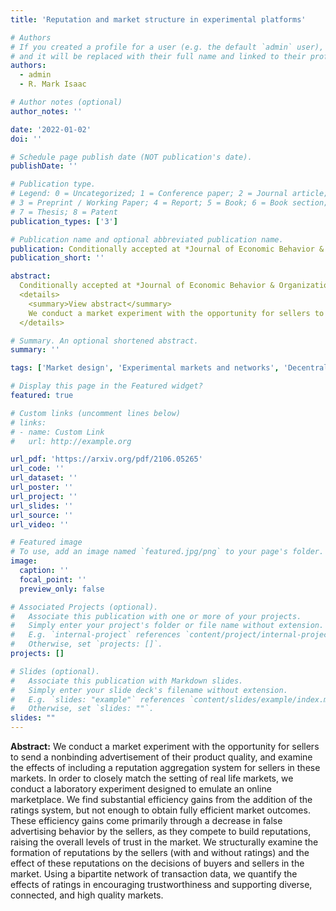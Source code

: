 ```yaml
---
title: 'Reputation and market structure in experimental platforms'

# Authors
# If you created a profile for a user (e.g. the default `admin` user), write the username (folder name) here
# and it will be replaced with their full name and linked to their profile.
authors:
  - admin
  - R. Mark Isaac

# Author notes (optional)
author_notes: ''

date: '2022-01-02'
doi: ''

# Schedule page publish date (NOT publication's date).
publishDate: ''

# Publication type.
# Legend: 0 = Uncategorized; 1 = Conference paper; 2 = Journal article;
# 3 = Preprint / Working Paper; 4 = Report; 5 = Book; 6 = Book section;
# 7 = Thesis; 8 = Patent
publication_types: ['3']

# Publication name and optional abbreviated publication name.
publication: Conditionally accepted at *Journal of Economic Behavior & Organization*
publication_short: ''

abstract: 
  Conditionally accepted at *Journal of Economic Behavior & Organization*
  <details>
    <summary>View abstract</summary>
    We conduct a market experiment with the opportunity for sellers to send a nonbinding advertisement of their product quality, and examine the effects of including a reputation aggregation system for sellers in these markets. In order to closely match the setting of real life markets, we conduct a laboratory experiment designed to emulate an online marketplace. We find substantial efficiency gains from the addition of the ratings system, but not enough to obtain fully efficient market outcomes. These efficiency gains come primarily through a decrease in false advertising behavior by the sellers, as they compete to build reputations, raising the overall levels of trust in the market. We structurally examine the formation of reputations by the sellers (with and without ratings) and the effect of these reputations on the decisions of buyers and sellers in the market. Using a bipartite network of transaction data, we quantify the effects of ratings in encouraging trustworthiness and supporting diverse, connected, and high quality markets.
  </details>

# Summary. An optional shortened abstract.
summary: ''

tags: ['Market design', 'Experimental markets and networks', 'Decentralization', 'Reputation systems and information design']

# Display this page in the Featured widget?
featured: true

# Custom links (uncomment lines below)
# links:
# - name: Custom Link
#   url: http://example.org

url_pdf: 'https://arxiv.org/pdf/2106.05265'
url_code: ''
url_dataset: ''
url_poster: ''
url_project: ''
url_slides: ''
url_source: ''
url_video: ''

# Featured image
# To use, add an image named `featured.jpg/png` to your page's folder.
image:
  caption: ''
  focal_point: ''
  preview_only: false

# Associated Projects (optional).
#   Associate this publication with one or more of your projects.
#   Simply enter your project's folder or file name without extension.
#   E.g. `internal-project` references `content/project/internal-project/index.md`.
#   Otherwise, set `projects: []`.
projects: []

# Slides (optional).
#   Associate this publication with Markdown slides.
#   Simply enter your slide deck's filename without extension.
#   E.g. `slides: "example"` references `content/slides/example/index.md`.
#   Otherwise, set `slides: ""`.
slides: ""
---
```

**Abstract:** We conduct a market experiment with the opportunity for sellers to send a nonbinding advertisement of their product quality, and examine the effects of including a reputation aggregation system for sellers in these markets. In order to closely match the setting of real life markets, we conduct a laboratory experiment designed to emulate an online marketplace. We find substantial efficiency gains from the addition of the ratings system, but not enough to obtain fully efficient market outcomes. These efficiency gains come primarily through a decrease in false advertising behavior by the sellers, as they compete to build reputations, raising the overall levels of trust in the market. We structurally examine the formation of reputations by the sellers (with and without ratings) and the effect of these reputations on the decisions of buyers and sellers in the market. Using a bipartite network of transaction data, we quantify the effects of ratings in encouraging trustworthiness and supporting diverse, connected, and high quality markets.